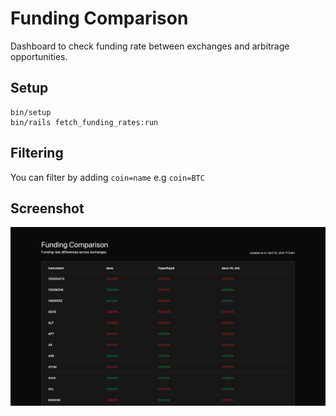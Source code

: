 # Funding Comparison
Dashboard to check funding rate between exchanges and arbitrage opportunities.

## Setup

```
bin/setup
bin/rails fetch_funding_rates:run
```

## Filtering

You can filter by adding `coin=name` e.g `coin=BTC`

## Screenshot

![screenshot](https://github.com/iamajvillalobos/funding_comparison/blob/main/public/screenshot.png)
